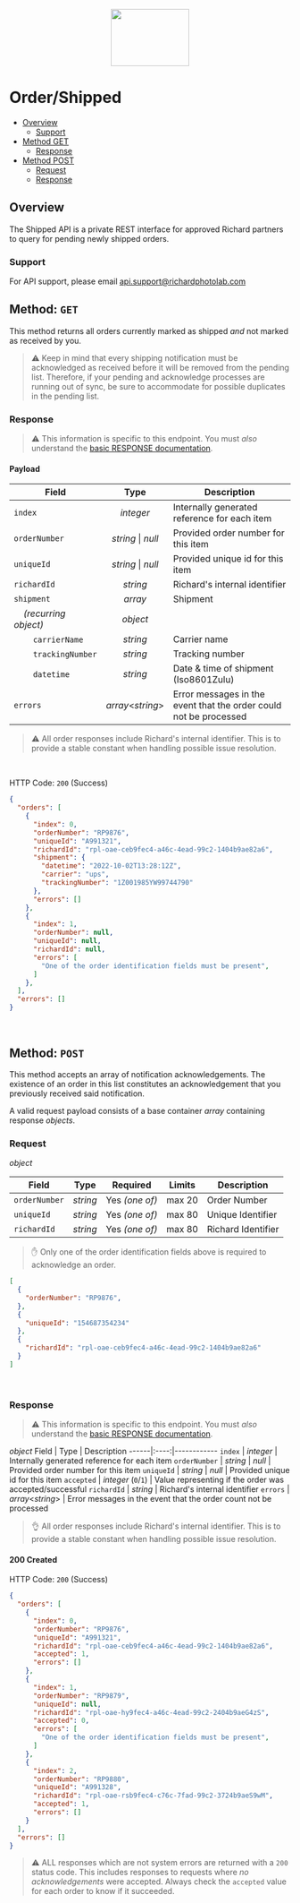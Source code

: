 <p align="center">
  <img width="140" height="102" src="https://www.richardphotolab.com/themes/rpl/assets/img/rpl-logo.png">
</p>

# Order/Shipped

- [Overview](#overview)
  - [Support](#support)
- [Method GET](#method-get)
  - [Response](#response)
- [Method POST](#method-post)
  - [Request](#request)
  - [Response](#response-1)

## Overview

The Shipped API is a private REST interface for approved Richard partners to query for pending newly shipped orders.

### Support

For API support, please email api.support@richardphotolab.com

## Method: `GET`

This method returns all orders currently marked as shipped _and_ not marked as received by you.
> :warning: Keep in mind that every shipping notification must be acknowledged as received before it will be removed from the pending list. Therefore, if your pending and acknowledge processes are running out of sync, be sure to accommodate for possible duplicates in the pending list.

### Response

> :warning: This information is specific to this endpoint. You must *_also_* understand the [basic RESPONSE documentation](../REQUEST.md).

#### Payload

| Field | Type | Description |
| ----- |:----:|-------------|
| `index` | _integer_ | Internally generated reference for each item
| `orderNumber` | _string_ \| _null_ | Provided order number for this item
| `uniqueId` | _string_ \| _null_ | Provided unique id for this item
| `richardId` | _string_ | Richard's internal identifier
| `shipment` | _array_ | Shipment
| &nbsp;&nbsp;&nbsp;&nbsp;_(recurring object)_                     | _object_  |   |
| &nbsp;&nbsp;&nbsp;&nbsp;&nbsp;&nbsp;&nbsp;&nbsp;`carrierName`    | _string_  | Carrier name    |
| &nbsp;&nbsp;&nbsp;&nbsp;&nbsp;&nbsp;&nbsp;&nbsp;`trackingNumber` | _string_  | Tracking number |
| &nbsp;&nbsp;&nbsp;&nbsp;&nbsp;&nbsp;&nbsp;&nbsp;`datetime`       | _string_  | Date & time of shipment (Iso8601Zulu) |
`errors` | _array_<_string_> | Error messages in the event that the order could not be processed

> :warning: All order responses include Richard's internal identifier. This is to provide a stable constant when handling possible issue resolution.

<br/>

HTTP Code: `200` (Success)

```JSON
{
  "orders": [
    {
      "index": 0,
      "orderNumber": "RP9876",
      "uniqueId": "A991321",
      "richardId": "rpl-oae-ceb9fec4-a46c-4ead-99c2-1404b9ae82a6",
	  "shipment": {
		"datetime": "2022-10-02T13:28:12Z",
		"carrier": "ups",
		"trackingNumber": "1Z001985YW99744790"
	  },
      "errors": []
    },
    {
      "index": 1,
      "orderNumber": null,
      "uniqueId": null,
      "richardId": null,
      "errors": [    
	    "One of the order identification fields must be present",    
      ]
    },
  ],
  "errors": []
}
```
<br/>

## Method: `POST`

This method accepts an array of notification acknowledgements. The existence of an order in this list constitutes an acknowledgement that you previously received said notification.

A valid request payload consists of a base container _array_ containing response _objects_.

### Request

_object_

| Field             |   Type    | Required | Limits  | Description           |
| ----------------- | :-------: | :------: | :-----: | --------------------- |
| `orderNumber`     | _string_  |    Yes _(one of)_    | max 20  | Order Number          |
| `uniqueId`        | _string_  |    Yes _(one of)_    | max 80  | Unique Identifier     |
| `richardId`       | _string_  |    Yes _(one of)_    | max 80  | Richard Identifier     |

> :raised_hand: Only one of the order identification fields above is required to acknowledge an order.

```JSON
[
  {
    "orderNumber": "RP9876",
  },
  {
	"uniqueId": "154687354234"
  },
  {
	"richardId": "rpl-oae-ceb9fec4-a46c-4ead-99c2-1404b9ae82a6"
  }
]
```
<br/>

### Response

> :warning: This information is specific to this endpoint. You must *_also_* understand the [basic RESPONSE documentation](../REQUEST.md).

_object_
Field | Type | Description
------|:----:|------------
`index` | _integer_ | Internally generated reference for each item
`orderNumber` | _string_ \| _null_ | Provided order number for this item
`uniqueId` | _string_ \| _null_ | Provided unique id for this item
`accepted` | _integer_ (`0`/`1`) | Value representing if the order was accepted/successful
`richardId` | _string_ | Richard's internal identifier
`errors` | _array_<_string_> | Error messages in the event that the order count not be processed

> :ok_hand: All order responses include Richard's internal identifier. This is to provide a stable constant when handling possible issue resolution.

#### 200 Created

HTTP Code: `200` (Success)

```JSON
{
  "orders": [
    {
      "index": 0,
      "orderNumber": "RP9876",
      "uniqueId": "A991321",
      "richardId": "rpl-oae-ceb9fec4-a46c-4ead-99c2-1404b9ae82a6",
      "accepted": 1,
      "errors": []
    },
    {
      "index": 1,
      "orderNumber": "RP9879",
      "uniqueId": null,
      "richardId": "rpl-oae-hy9fec4-a46c-4ead-99c2-2404b9aeG4zS",
      "accepted": 0,
      "errors": [    
	    "One of the order identification fields must be present",    
      ]
    },
    {
      "index": 2,
      "orderNumber": "RP9880",
      "uniqueId": "A991328",
      "richardId": "rpl-oae-rsb9fec4-c76c-7fad-99c2-3724b9aeS9wM",
      "accepted": 1,
      "errors": []
    }
  ],
  "errors": []
}
```

> :warning: ALL responses which are not system errors are returned with a `200` status code. This includes responses to requests where _no acknowledgements_ were accepted. Always check the `accepted` value for each order to know if it succeeded.
